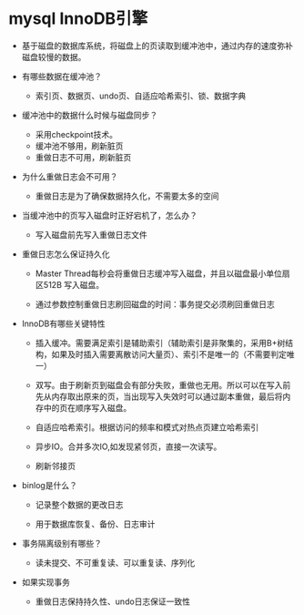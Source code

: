 # mysql  InnoDB引擎

* 基于磁盘的数据库系统，将磁盘上的页读取到缓冲池中，通过内存的速度弥补磁盘较慢的数据。
* 有哪些数据在缓冲池？

  * 索引页、数据页、undo页、自适应哈希索引、锁、数据字典

* 缓冲池中的数据什么时候与磁盘同步？

  * 采用checkpoint技术。
  * 缓冲池不够用，刷新脏页
  * 重做日志不可用，刷新脏页

* 为什么重做日志会不可用？

  * 重做日志是为了确保数据持久化，不需要太多的空间

* 当缓冲池中的页写入磁盘时正好宕机了，怎么办？

  * 写入磁盘前先写入重做日志文件

* 重做日志怎么保证持久化

  * Master Thread每秒会将重做日志缓冲写入磁盘，并且以磁盘最小单位扇区512B 写入磁盘。

  * 通过参数控制重做日志刷回磁盘的时间：事务提交必须刷回重做日志

* InnoDB有哪些关键特性

  * 插入缓冲。需要满足索引是辅助索引（辅助索引是非聚集的，采用B+树结构，如果及时插入需要离散访问大量页）、索引不是唯一的（不需要判定唯一）

  * 双写。由于刷新页到磁盘会有部分失败，重做也无用。所以可以在写入前先从内存取出原来的页，当出现写入失效时可以通过副本重做，最后将内存中的页在顺序写入磁盘。

  * 自适应哈希索引。根据访问的频率和模式对热点页建立哈希索引

  * 异步IO。合并多次IO,如发现紧邻页，直接一次读写。

  * 刷新邻接页

* binlog是什么？

  * 记录整个数据的更改日志

  * 用于数据库恢复、备份、日志审计

* 事务隔离级别有哪些？

  * 读未提交、不可重复读、可以重复读、序列化

* 如果实现事务

  * 重做日志保持持久性、undo日志保证一致性



